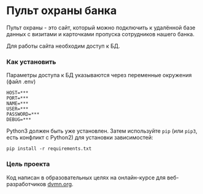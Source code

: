 # Пульт охраны банка

Пульт охраны - это сайт, который можно подключить к удалённой базе данных с визитами и карточками пропуска сотрудников
нашего банка.

Для работы сайта необходим доступ к БД.

### Как установить

Параметры доступа к БД указываются через переменные окружения (файл .env)
```
HOST=***
PORT=***
NAME=***
USER=***
PASSWORD=***
DEBUG=***
```

Python3 должен быть уже установлен. 
Затем используйте `pip` (или `pip3`, есть конфликт с Python2) для установки зависимостей:
```
pip install -r requirements.txt
```

### Цель проекта

Код написан в образовательных целях на онлайн-курсе для веб-разработчиков [dvmn.org](https://dvmn.org/).